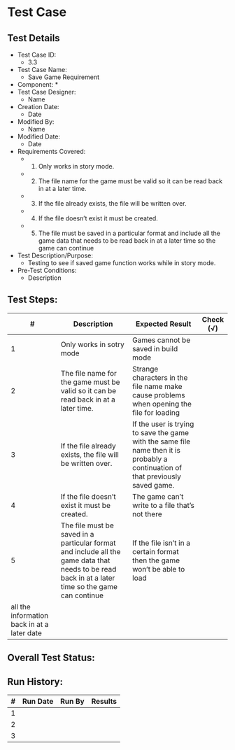  # Test Case 

## Test Details
    
* Test Case ID:
  * 3.3
* Test Case Name:
  * Save Game Requirement
* Component: 
  * 
* Test Case Designer:
  * Name
* Creation Date:
  * Date
* Modified By:
  * Name
* Modified Date:
  * Date
* Requirements Covered:
  * 1. Only works in story mode.
  * 2. The file name for the game must be valid so it can be read back  in at a later time.
  * 3. If the file already exists, the file will be written over.
  * 4. If the file doesn’t exist it must be created.
  * 5. The  file  must  be  saved  in  a particular  format  and  include  all  the  game 
        data that needs to be read back in at a later time so the game can continue
* Test Description/Purpose:
  * Testing to see if saved game function works while in story mode.
* Pre-Test Conditions:
  * Description
## Test Steps: 
| # | Description | Expected Result | Check (√) |
| --- | --- | --- | --- |
| 1 |Only works in sotry mode |Games cannot be saved in build mode | |			
| 2 |The file name for the game must be valid so it can be read back  in at a later time. |Strange  characters  in  the  file  name  make cause  problems  when opening the file for loading | |			
| 3 |If the file already exists, the file will be written over. |If the user is trying to save the game with the same file name then it is probably a continuation of that previously saved game. | |			
| 4 |If the file doesn’t exist it must be created. |The game can’t write to a file that’s not there | |			
| 5 |The  file  must  be  saved  in  a particular  format  and  include  all  the  game data that needs to be read back in at a later time so the game can continue |If the file isn’t in a certain format then the game won’t be able to load 
all the information back in at a later date | |			
		

## Overall Test Status:



## Run History:
| # |	Run Date |	Run By |	Results |
| --- | --- | --- | --- |
| 1 | | | |			
| 2 | | | |			
| 3 | | | |			

